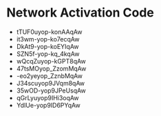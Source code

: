 # Network Activation Code
* tTUF0uyop-konAAqAw
* it3wm-yop-ko7ecqAw
* DkAt9-yop-koEYIqAw
* SZN5f-yop-kq_4kqAw
* wQcqZuyop-kGPT8qAw
* 47tsMOyop_ZzomMqAw
* -eo2yeyop_ZznbMqAw
* J34scuyop9JVqm8qAw
* 35wOD-yop9JPeUsqAw
* qGrLyuyop9IHi3oqAw
* YdIUe-yop9ID6PYqAw